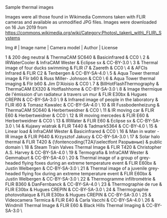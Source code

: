 Sample thermal images

Images were all those found in Wikimedia Commons taken with FLIR cameras and available as unmodified JPG files. Images were downloaded on 16 Jun 2019 from https://commons.wikimedia.org/wiki/Category:Photos\_taken\_with\_FLIR\_Systems


Img # | Image name | Camera model | Author | License

1 & 200 deg neutral & ThermaCAM SC640 & Basicinfrared & CC0 \\ 
2 & IRWaterCooler & InfraCAM Wester & Eclipse sx & CC-BY-3.0 \\ 
3 & Thermal image of four ducks swimming & FLIR i7 & Zaereth & CC0 \\ 
4 & AFCIs Infrared & FLIR C2 & Tenbergen & CC-BY-SA-4.0 \\ 
5 & Aqua Tower thermal image & Flir b60 & Russ Miller- Johnson & CC0 \\ 
6 & Aqua Tower thermal imaging & Flir b60  & Jim D'Aloisio & CC0 \\ 
7 & BillHotFlashThermography & ThermaCAM EX320  & Hotflashhome & CC-BY-SA-3.0 \\ 
8 & Image thermique de l'émission d'un radiateur à travers un mur & FLIR E30bx & Hugues CREPIN & CC-BY-SA-3.0 \\ 
9 & Infrared image of people in the laboratory & FLIR i60 & Tomasz Kawalec & CC-BY-SA-4.0 \\ 
10 & IR Fussbodenheizung & ThermaCAM SC640  & Herbertweidner & CC0 \\ 
11 & IR moving car & FLIR E60  & Herbertweidner & CC0 \\ 
12 & IR moving mercedes & FLIR E60  & Herbertweidner & CC0 \\ 
13 & IRWater & FLIR E60  & Eclipse sx & CC-BY-SA-3.0 \\ 
14 & Kujawy wiatrak & FLIR T440  & Tadmark5364 & CC-BY-4.0 \\ 
15 & Linear load & InfraCAM Wester  & Basicinfrared & CC0 \\ 
16 & Man in water - IR image & FLIR P640  & Krzysztof Jakucy & CC-BY-SA-3.0 \\ 
17 & Solar halo thermal & FLIR T420  & {\fontencoding{T2A}\selectfont Разрывные} & public domain \\ 
18 & Steam Train Valves Thermal Image & FLIR T420  & Christopher A.S. Harvey & CC-BY-SA-4.0 \\ 
19 & Termografía & InfraCAM Wester & Gemmaburt & CC-BY-SA-4.0 \\ 
20 & Thermal image of a group of grey-headed flying foxes during an extreme temperature event & FLIR E60bx & Justin Welbergen & CC-BY-SA-3.0 \\ 
21 & Thermal image of a juvenile grey-headed flying fox during an extreme temperature event & FLIR E60bx & Justin Welbergen & CC-BY-SA-3.0 \\ 
22 & Thermogramme infiltrométrie & FLIR B360 & DanFernbanck & CC-BY-SA-4.0 \\ 
23 & Thermographie de rue & FLIR E30bx & Hugues CREPIN & CC-BY-SA-3.0 \\ 
24 & Thermographie photovoltaique & FLIR E30bx & Hugues CREPIN & CC-BY-SA-3.0 \\ 
25 & Videocamera Termica & FLIR E40 & Carla Vacchi & CC-BY-SA-4.0 \\ 
26 & Windmill Thermal Image & FLIR E60 & Black Hills Thermal Imaging & CC-BY-SA-3.0 \\ 
